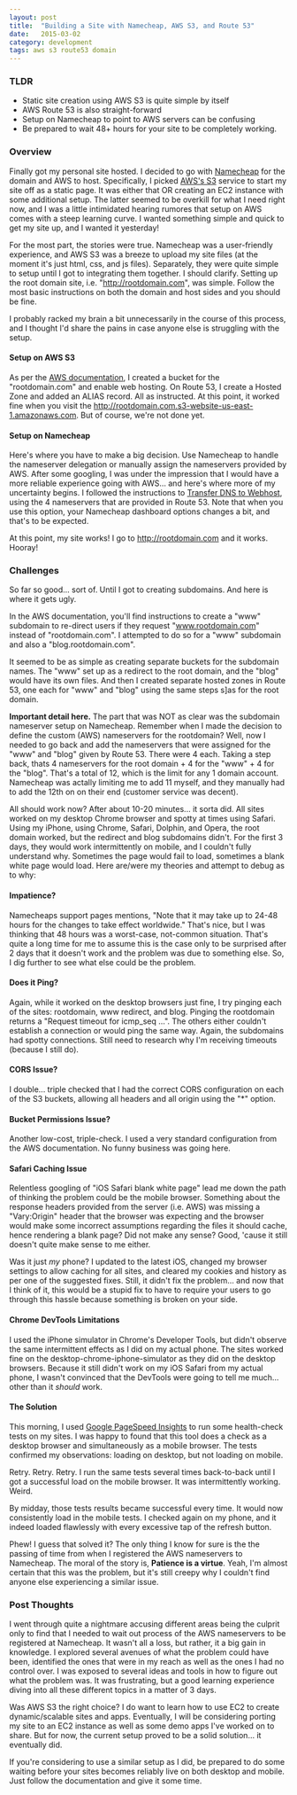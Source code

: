 ```yaml
---
layout: post
title:  "Building a Site with Namecheap, AWS S3, and Route 53"
date:   2015-03-02
category: development
tags: aws s3 route53 domain
---
```


### **TLDR**
- Static site creation using AWS S3 is quite simple by itself
- AWS Route 53 is also straight-forward
- Setup on Namecheap to point to AWS servers can be confusing
- Be prepared to wait 48+ hours for your site to be completely working.

### **Overview**
Finally got my personal site hosted.  I decided to go with [Namecheap](http://www.namecheap.com) for the domain and AWS to host.  Specifically, I picked [AWS's S3](http://aws.amazon.com/s3/) service to start my site off as a static page.  It was either that OR creating an EC2 instance with some additional setup.  The latter seemed to be overkill for what I need right now, and I was a little intimidated hearing rumores that setup on AWS comes with a steep learning curve.  I wanted something simple and quick to get my site up, and I wanted it yesterday!

For the most part, the stories were true.  Namecheap was a user-friendly experience, and AWS S3 was a breeze to upload my site files (at the moment it's just html, css, and js files).  Separately, they were quite simple to setup until I got to integrating them together. I should clarify.  Setting up the root domain site, i.e. "http://rootdomain.com", was simple.  Follow the most basic instructions on both the domain and host sides and you should be fine.

I probably racked my brain a bit unnecessarily in the course of this process, and I thought I'd share the pains in case anyone else is struggling with the setup.

#### **Setup on AWS S3**
As per the [AWS documentation](http://docs.aws.amazon.com/gettingstarted/latest/swh/website-hosting-intro.html), I created a bucket for the "rootdomain.com" and enable web hosting.  On Route 53, I create a Hosted Zone and added an ALIAS record.  All as instructed.  At this point, it worked fine when you visit the http://rootdomain.com.s3-website-us-east-1.amazonaws.com.  But of course, we're not done yet.

#### **Setup on Namecheap**
Here's where you have to make a big decision.  Use Namecheap to handle the nameserver delegation or manually assign the nameservers provided by AWS.  After some googling, I was under the impression that I would have a more reliable experience going with AWS... and here's where more of my uncertainty begins.  I followed the instructions to [Transfer DNS to Webhost](https://www.namecheap.com/support/knowledgebase/article.aspx/767/10/how-can-i-change-the-nameservers-for-my-domain), using the 4 nameservers that are provided in Route 53.  Note that when you use this option, your Namecheap dashboard options changes a bit, and that's to be expected.

At this point, my site works!  I go to http://rootdomain.com and it works.  Hooray!

### **Challenges**
So far so good... sort of.  Until I got to creating subdomains.  And here is where it gets ugly.

In the AWS documentation, you'll find instructions to create a "www" subdomain to re-direct users if they request "www.rootdomain.com" instead of "rootdomain.com".  I attempted to do so for a "www" subdomain and also a "blog.rootdomain.com".

It seemed to be as simple as creating separate buckets for the subdomain names.  The "www" set up as a redirect to the root domain, and the "blog" would have its own files.  And then I created separate hosted zones in Route 53, one each for "www" and "blog" using the same steps s]as for the root domain.

**Important detail here.**  The part that was NOT as clear was the subdomain nameserver setup on Namecheap.  Remember when I made the decision to define the custom (AWS) nameservers for the rootdomain?  Well, now I needed to go back and add the nameservers that were assigned for the "www" and "blog" given by Route 53.  There were 4 each.  Taking a step back, thats 4 nameservers for the root domain + 4 for the "www" + 4 for the "blog".  That's a total of 12, which is the limit for any 1 domain account.  Namecheap was actally limiting me to add 11 myself, and they manually had to add the 12th on on their end (customer service was decent).

All should work now?  After about 10-20 minutes... it sorta did.  All sites worked on my desktop Chrome browser and spotty at times using Safari.  Using my iPhone, using Chrome, Safari, Dolphin, and Opera, the root domain worked, but the redirect and blog subdomains didn't.  For the first 3 days, they would work intermittently on mobile, and I couldn't fully understand why.  Sometimes the page would fail to load, sometimes a blank white page would load.  Here are/were my theories and attempt to debug as to why:

#### **Impatience?**
Namecheaps support pages mentions, "Note that it may take up to 24-48 hours for the changes to take effect worldwide."  That's nice, but I was thinking that 48 hours was a worst-case, not-common situation.  That's quite a long time for me to assume this is the case only to be surprised after 2 days that it doesn't work and the problem was due to something else.  So, I dig further to see what else could be the problem.

#### **Does it Ping?**
Again, while it worked on the desktop browsers just fine, I try pinging each of the sites: rootdomain, www redirect, and blog.  Pinging the rootdomain returns a "Request timeout for icmp_seq ...".  The others either couldn't establish a connection or would ping the same way.  Again, the subdomains had spotty connections.  Still need to research why I'm receiving timeouts (because I still do).

#### **CORS Issue?**
I double... triple checked that I had the correct CORS configuration on each of the S3 buckets, allowing all headers and all origin using the "*" option.

#### **Bucket Permissions Issue?**
Another low-cost, triple-check.  I used a very standard configuration from the AWS documentation.  No funny business was going here.

#### **Safari Caching Issue**
Relentless googling of "iOS Safari blank white page" lead me down the path of thinking the problem could be the mobile browser.  Something about the response headers provided from the server (i.e. AWS) was missing a "Vary:Origin" header that the browser was expecting and the browser would make some incorrect assumptions regarding the files it should cache, hence rendering a blank page?  Did not make any sense?  Good, 'cause it still doesn't quite make sense to me either.

Was it just *my* phone?  I updated to the latest iOS, changed my browser settings to allow caching for all sites, and cleared my cookies and history as per one of the suggested fixes. Still, it didn't fix the problem... and now that I think of it, this would be a stupid fix to have to require your users to go through this hassle because something is broken on your side.

#### **Chrome DevTools Limitations**
I used the iPhone simulator in Chrome's Developer Tools, but didn't observe the same intermittent effects as I did on my actual phone.  The sites worked fine on the desktop-chrome-iphone-simulator as they did on the desktop browsers.  Because it still didn't work on my iOS Safari from my actual phone, I wasn't convinced that the DevTools were going to tell me much... other than it *should* work.

#### **The Solution**
This morning, I used [Google PageSpeed Insights](https://developers.google.com/speed/pagespeed/insights/) to run some health-check tests on my sites.  I was happy to found that this tool does a check as a desktop browser and simultaneously as a mobile browser. The tests confirmed my observations: loading on desktop, but not loading on mobile.

Retry. Retry. Retry.  I run the same tests several times back-to-back until I got a successful load on the mobile browser.  It was intermittently working.  Weird.

By midday, those tests results became successful every time.  It would now consistently load in the mobile tests.  I checked again on my phone, and it indeed loaded flawlessly with every excessive tap of the refresh button.

Phew!  I guess that solved it?  The only thing I know for sure is the the passing of time from when I registered the AWS nameservers to Namecheap.  The moral of the story is, **Patience is a virtue**.  Yeah, I'm almost certain that this was the problem, but it's still creepy why I couldn't find anyone else experiencing a similar issue.

### **Post Thoughts**

I went through quite a nightmare accusing different areas being the culprit only to find that I needed to wait out process of the AWS nameservers to be registered at Namecheap.  It wasn't all a loss, but rather, it a big gain in knowledge.  I explored several avenues of what the problem could have been, identified the ones that were in my reach as well as the ones I had no control over. I was exposed to several ideas and tools in how to figure out what the problem was.  It was frustrating, but a good learning experience diving into all these different topics in a matter of 3 days.

Was AWS S3 the right choice?  I do want to learn how to use EC2 to create dynamic/scalable sites and apps. Eventually, I will be considering porting my site to an EC2 instance as well as some demo apps I've worked on to share. But for now, the current setup proved to be a solid solution... it eventually did.

If you're considering to use a similar setup as I did, be prepared to do some waiting before your sites becomes reliably live on both desktop and mobile.  Just follow the documentation and give it some time.